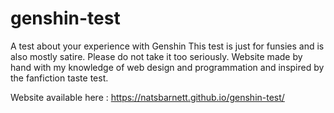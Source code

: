 # genshin-test
A test about your experience with Genshin
This test is just for funsies and is also mostly satire. Please do not take it too seriously.
Website made by hand with my knowledge of web design and programmation and inspired by the fanfiction taste test.

Website available here : https://natsbarnett.github.io/genshin-test/
